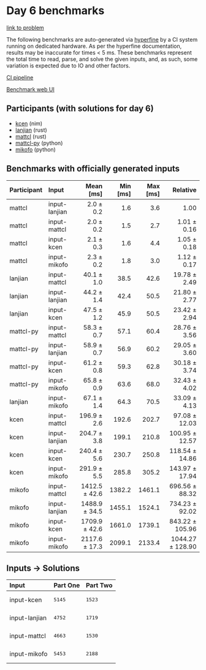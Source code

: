 # Day 6 benchmarks

[link to problem](https://adventofcode.com/2024/day/6)

The following benchmarks are auto-generated via
[hyperfine](https://github.com/sharkdp/hyperfine) by a CI system running on
dedicated hardware. As per the hyperfine documentation, results may be
inaccurate for times < 5 ms. These benchmarks represent the total time to read,
parse, and solve the given inputs, and, as such, some variation is expected due
to IO and other factors.

[CI pipeline](http://ci.papercode.net:8080/teams/main/pipelines/aoc2024)

[Benchmark web UI](https://aoc.ancalagon.black)


## Participants (with solutions for day 6)

- [kcen](https://github.com/kcen/aoc2024) (nim)
- [lanjian](https://github.com/lanjian/aoc-2024) (rust)
- [mattcl](https://github.com/mattcl/aoc2024) (rust)
- [mattcl-py](https://github.com/mattcl/aoc2024-py) (python)
- [mikofo](https://github.com/mikofo/aoc2024) (python)


## Benchmarks with officially generated inputs

| Participant | Input | Mean [ms] | Min [ms] | Max [ms] | Relative |
|:---|:---|---:|---:|---:|---:|
| mattcl | input-lanjian | 2.0 ± 0.2 | 1.6 | 3.6 | 1.00 |
| mattcl | input-mattcl | 2.0 ± 0.2 | 1.5 | 2.7 | 1.01 ± 0.16 |
| mattcl | input-kcen | 2.1 ± 0.3 | 1.6 | 4.4 | 1.05 ± 0.18 |
| mattcl | input-mikofo | 2.3 ± 0.2 | 1.8 | 3.0 | 1.12 ± 0.17 |
| lanjian | input-mattcl | 40.1 ± 1.0 | 38.5 | 42.6 | 19.78 ± 2.49 |
| lanjian | input-lanjian | 44.2 ± 1.4 | 42.4 | 50.5 | 21.80 ± 2.77 |
| lanjian | input-kcen | 47.5 ± 1.2 | 45.9 | 50.5 | 23.42 ± 2.94 |
| mattcl-py | input-mattcl | 58.3 ± 0.7 | 57.1 | 60.4 | 28.76 ± 3.56 |
| mattcl-py | input-lanjian | 58.9 ± 0.7 | 56.9 | 60.2 | 29.05 ± 3.60 |
| mattcl-py | input-kcen | 61.2 ± 0.8 | 59.3 | 62.8 | 30.18 ± 3.74 |
| mattcl-py | input-mikofo | 65.8 ± 0.9 | 63.6 | 68.0 | 32.43 ± 4.02 |
| lanjian | input-mikofo | 67.1 ± 1.4 | 64.3 | 70.5 | 33.09 ± 4.13 |
| kcen | input-mattcl | 196.9 ± 2.6 | 192.6 | 202.7 | 97.08 ± 12.03 |
| kcen | input-lanjian | 204.7 ± 3.8 | 199.1 | 210.8 | 100.95 ± 12.57 |
| kcen | input-kcen | 240.4 ± 5.6 | 230.7 | 250.8 | 118.54 ± 14.86 |
| kcen | input-mikofo | 291.9 ± 5.5 | 285.8 | 305.2 | 143.97 ± 17.94 |
| mikofo | input-mattcl | 1412.5 ± 42.6 | 1382.2 | 1461.1 | 696.56 ± 88.32 |
| mikofo | input-lanjian | 1488.9 ± 34.5 | 1455.1 | 1524.1 | 734.23 ± 92.02 |
| mikofo | input-kcen | 1709.9 ± 42.6 | 1661.0 | 1739.1 | 843.22 ± 105.96 |
| mikofo | input-mikofo | 2117.6 ± 17.3 | 2099.1 | 2133.4 | 1044.27 ± 128.90 |


## Inputs -> Solutions

| Input | Part One | Part Two |
|:---|:---|:---|
|input-kcen|<pre>5145</pre>|<pre>1523</pre>|
|input-lanjian|<pre>4752</pre>|<pre>1719</pre>|
|input-mattcl|<pre>4663</pre>|<pre>1530</pre>|
|input-mikofo|<pre>5453</pre>|<pre>2188</pre>|
